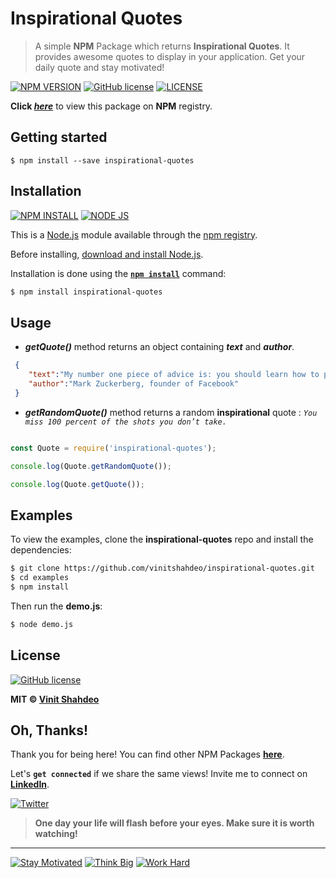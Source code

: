 # Inspirational Quotes

> A simple **NPM** Package which returns **Inspirational Quotes**. It provides awesome quotes to display in your application. Get your daily quote and stay motivated!

[![NPM VERSION](http://img.shields.io/npm/v/inspirational-quotes.svg?style=flat)](https://www.npmjs.org/package/inspirational-quotes) [![GitHub license](https://img.shields.io/github/license/vinitshahdeo/inspirational-quotes.svg?style=flat)](https://github.com/vinitshahdeo/inspirational-quotes/blob/master/LICENSE) [![LICENSE](http://img.shields.io/badge/inspirational-quotes-orange.svg?style=flat)](https://github.com/vinitshahdeo/inspirational-quotes)

**Click *[here](https://www.npmjs.com/package/inspirational-quotes)*** to view this package on **NPM** registry.

## Getting started

```
$ npm install --save inspirational-quotes
```

## Installation

[![NPM INSTALL](http://img.shields.io/badge/npm-install-blue.svg?style=flat)](https://docs.npmjs.com/getting-started/installing-npm-packages-locally) [![NODE JS](http://img.shields.io/badge/Node-JS-teal.svg?style=flat)](https://nodejs.org/en/) 


This is a [Node.js](https://nodejs.org/en/) module available through the
[npm registry](https://www.npmjs.com/).

Before installing, [download and install Node.js](https://nodejs.org/en/download/).

Installation is done using the
**[`npm install`](https://docs.npmjs.com/getting-started/installing-npm-packages-locally)** command:

```bash
$ npm install inspirational-quotes
```

## Usage

- ***getQuote()*** method returns an object containing ***text*** and ***author***.

```json
 {  
    "text":"My number one piece of advice is: you should learn how to program.",
    "author":"Mark Zuckerberg, founder of Facebook"
 }
 ```
 
 

- ***getRandomQuote()*** method returns a random **inspirational** quote : *`You miss 100 percent of the shots you don’t take.`*



```js

const Quote = require('inspirational-quotes');

console.log(Quote.getRandomQuote());

console.log(Quote.getQuote());

```

## Examples

To view the examples, clone the **inspirational-quotes** repo and install the dependencies:

```bash
$ git clone https://github.com/vinitshahdeo/inspirational-quotes.git
$ cd examples
$ npm install
```

Then run the **demo.js**:

```bash
$ node demo.js
```

## License


[![GitHub license](https://img.shields.io/github/license/vinitshahdeo/inspirational-quotes.svg?style=social)](https://github.com/vinitshahdeo/inspirational-quotes/blob/master/LICENSE)

**MIT &copy; [Vinit Shahdeo](https://github.com/vinitshahdeo/inspirational-quotes/blob/master/LICENSE)**

## Oh, Thanks!

Thank you for being here! You can find other NPM Packages **[here](https://www.npmjs.com/~vinitshahdeo)**.


Let's **`get connected`** if we share the same views! 
Invite me to connect on **[LinkedIn](https://www.linkedin.com/in/vinitshahdeo/)**.
 
[![Twitter](https://img.shields.io/twitter/url/https/github.com/vinitshahdeo/TwitterSentimentAnalysis.svg?style=social)](https://twitter.com/intent/tweet?text=A%20NPM%20module%20by%20@Vinit_Shahdeo%20to%20keep%20yourself%20motivated:&url=https://github.com/vinitshahdeo/inspirational-quotes/)


> **One day your life will flash before your eyes. Make sure it is worth watching!**

<hr>

[![Stay Motivated](https://img.shields.io/badge/Stay-Motivated-teal.svg?style=for-the-badge)](https://github.com/vinitshahdeo/inspirational-quotes) 
[![Think Big](https://img.shields.io/badge/Think-Big-orange.svg?style=for-the-badge)](https://github.com/vinitshahdeo/GetQuotes)
[![Work Hard](https://img.shields.io/badge/Work-Hard-blue.svg?style=for-the-badge)](https://github.com/vinitshahdeo/)